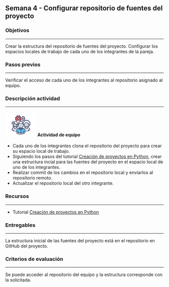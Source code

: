 ## Semana 4 - Configurar repositorio de fuentes del proyecto

### Objetivos

----

Crear la estructura del repositorio de fuentes del proyecto.
Configurar los espacios locales de trabajo de cada uno de los integrantes de la pareja.
   
### Pasos previos
----

Verificar el acceso de cada uno de los integrantes al repositorio asignado al equipo.

### Descripción actividad

----


#### ![](./../../assets/images/grupo.png) Actividad de equipo
* Cada uno de los integrantes clona el repositorio del proyecto para crear su espacio local de trabajo.
* Siguiendo los pasos del tutorial [Creación de proyectos en Python](https://misovirtual.virtual.uniandes.edu.co/codelabs/creacion-de-proyectos-PyScaffold/index.html?index=..%2F..practicas#3), crear una estructura incial para las fuentes del proyecto en el espacio local de uno de los integrantes.
* Realizar commit de los cambios en el repositorio local y enviarlos al repositorio remoto.
* Actualizar el repositorio local del otro integrante.


### Recursos

---
* Tutorial  [Creación de proyectos en Python](https://misovirtual.virtual.uniandes.edu.co/codelabs/creacion-de-proyectos-PyScaffold/index.html?index=..%2F..practicas#3)
### Entregables

---

La estructura inicial de las fuentes del proyecto está en el repositorio en GitHub del proyecto.

### Criterios de evaluación

---

Se puede acceder al repositorio del equipo y la estructura corresponde con la solicitada. 
